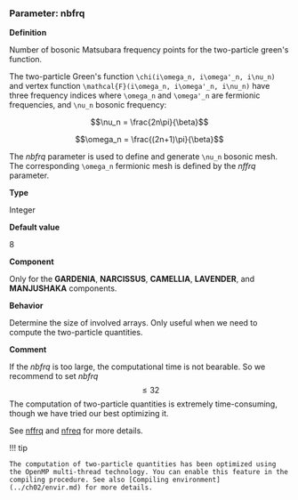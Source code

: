 ### Parameter: nbfrq

**Definition**

Number of bosonic Matsubara frequency points for the two-particle green's function.

The two-particle Green's function ``\chi(i\omega_n, i\omega'_n, i\nu_n)`` and vertex function ``\mathcal{F}(i\omega_n, i\omega'_n, i\nu_n)`` have three frequency indices where ``\omega_n`` and ``\omega'_n`` are fermionic frequencies, and ``\nu_n`` bosonic frequency: 

```math
\nu_n = \frac{2n\pi}{\beta}
```

```math
\omega_n = \frac{(2n+1)\pi}{\beta}
```

The *nbfrq* parameter is used to define and generate ``\nu_n`` bosonic mesh. The corresponding ``\omega_n`` fermionic mesh is defined by the *nffrq* parameter.

**Type**

Integer

**Default value**

8

**Component**

Only for the **GARDENIA**, **NARCISSUS**, **CAMELLIA**, **LAVENDER**, and **MANJUSHAKA** components.

**Behavior**

Determine the size of involved arrays. Only useful when we need to compute the two-particle quantities.

**Comment**

If the *nbfrq* is too large, the computational time is not bearable. So we recommend to set *nbfrq* $$ \leq 32$$ The computation of two-particle quantities is extremely time-consuming, though we have tried our best optimizing it.

See [nffrq](p_nffrq.md) and [nfreq](p_nfreq.md) for more details.

!!! tip

    The computation of two-particle quantities has been optimized using the OpenMP multi-thread technology. You can enable this feature in the compiling procedure. See also [Compiling environment](../ch02/envir.md) for more details.
